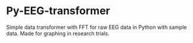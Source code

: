 # Py-EEG-transformer
Simple data transformer with FFT for raw EEG data in Python with sample data. Made for graphing in research trials.

